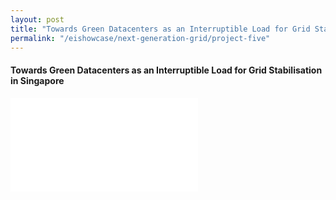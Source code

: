 ```yaml
---
layout: post
title: "Towards Green Datacenters as an Interruptible Load for Grid Stabilisation in Singapore"
permalink: "/eishowcase/next-generation-grid/project-five"
---
```

#### Towards Green Datacenters as an Interruptible Load for Grid Stabilisation in Singapore

<div class="showcase-embed-container">
	<embed type="application/pdf" src="/files/showcase/next_generation_grid_09.pdf#view=FitH">
</div>
